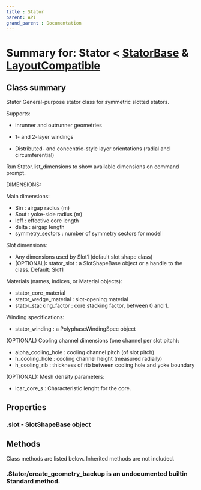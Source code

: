 ```yaml
---
title : Stator
parent: API
grand_parent : Documentation
---
```

# Summary for: **Stator**  < [StatorBase](StatorBase.html) & [LayoutCompatible](LayoutCompatible.html)

## Class summary

Stator General-purpose stator class for symmetric slotted stators.

Supports:

* inrunner and outrunner geometries

* 1- and 2-layer windings

* Distributed- and concentric-style layer orientations (radial and
circumferential)

Run Stator.list_dimensions to show available dimensions on command
prompt.

DIMENSIONS:

Main dimensions:
* Sin : airgap radius (m)
* Sout : yoke-side radius (m)
* leff : effective core length
* delta : airgap length
* symmetry_sectors : number of symmetry sectors for model

Slot dimensions:
* Any dimensions used by Slot1 (default slot shape class)
* (OPTIONAL): stator_slot : a SlotShapeBase object or a handle to the class. Default: Slot1

Materials (names, indices, or Material objects):
* stator_core_material
* stator_wedge_material : slot-opening material
* stator_stacking_factor : core stacking factor, between 0 and 1.

Winding specifications:
* stator_winding : a PolyphaseWindingSpec object

(OPTIONAL) Cooling channel dimensions (one channel per slot pitch):
* alpha_cooling_hole : cooling channel pitch (of slot pitch)
* h_cooling_hole : cooling channel height (measured radially)
* h_cooling_rib : thickness of rib between cooling hole and yoke boundary

(OPTIONAL): Mesh density parameters:
* lcar_core_s : Characteristic lenght for the core.

## Properties

### .**slot** - SlotShapeBase object


## Methods

Class methods are listed below. Inherited methods are not included.

### .Stator/**create_geometry_backup** is an undocumented builtin Standard method.


